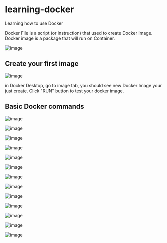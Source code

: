 # learning-docker

Learning how to use Docker

Docker File is a script (or instruction) that used to create Docker Image. Docker image is a package that will run on Container.

![image](https://github.com/user-attachments/assets/6824725f-229f-40e7-971a-5702af3c1628)


## Create your first image

![image](https://github.com/user-attachments/assets/faf4cecb-c1d5-4ee6-9553-5ab01b1852b2)

in Docker Desktop, go to image tab, you should see new Docker Image your just create. Click "RUN" button to test your docker image.

## Basic Docker commands

![image](https://github.com/user-attachments/assets/b3c1c1dc-4d37-48d0-b394-26eae7463c39)

![image](https://github.com/user-attachments/assets/33500679-6f49-40c5-8217-193d506a110f)

![image](https://github.com/user-attachments/assets/f62e4ce0-75e6-4ddb-b80c-24743bc33684)

![image](https://github.com/user-attachments/assets/2e2edbf3-5178-46a0-b6cc-8439f4181da1)

![image](https://github.com/user-attachments/assets/e0a42663-fea1-4a9e-bf3a-b5fa37086795)

![image](https://github.com/user-attachments/assets/98851ebf-a6bd-4d6b-8587-15fd6d43a314)

![image](https://github.com/user-attachments/assets/da9b1121-4b63-4d19-bf35-4de14940fc3e)

![image](https://github.com/user-attachments/assets/2658ad7a-8031-4ef1-aff2-9618a862d90a)

![image](https://github.com/user-attachments/assets/73dfb7c7-3c19-43b6-969a-adad88be31df)

![image](https://github.com/user-attachments/assets/376def8f-96ea-4131-b7f7-8fea078d388a)

![image](https://github.com/user-attachments/assets/09b74a98-a101-4e9a-bc31-f883f6436fd4)

![image](https://github.com/user-attachments/assets/597ee1b8-a595-45d0-ab21-b769e07c978f)

![image](https://github.com/user-attachments/assets/142c2480-9e54-4dfd-b7e6-55a8288f8ef8)

